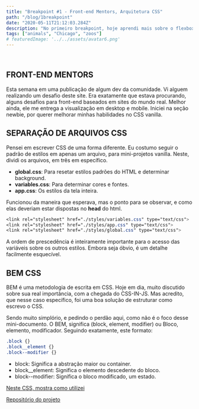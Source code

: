 ```yaml
---
title: "Breakpoint #1 - Front-end Mentors, Arquitetura CSS"
path: "/blog/1breakpoint"
date: "2020-05-11T21:12:03.284Z"
description: "No primeiro breakpoint, hoje aprendi mais sobre o flexbox. Conheci uma plataforma de desafios. Usei do BEM architecture para escrever meu CSS. "
tags: ["animals", "Chicago", "zoos"]
# featuredImage: '../../assets/avatar6.png'
---
```


<br />

## FRONT-END MENTORS

Esta semana em uma publicação de algum dev da comunidade. Vi alguem realizando um desafio deste site. Era exatamente que estava procurando, alguns desafios para front-end baseados em sites do mundo real. Melhor ainda, ele me entrega a visualização em desktop e mobile. Iniciei na seção newbie, por querer melhorar minhas habilidades no CSS vanilla.

## SEPARAÇÃO DE ARQUIVOS CSS

Pensei em escrever CSS de uma forma diferente. Eu costumo seguir o padrão de estilos em apenas um arquivo, para mini-projetos vanilla. Neste, dividi os arquivos, em três em específico.

- **global.css**: Para resetar estilos padrões do HTML e determinar background.
- **variables.css**: Para determinar cores e fontes.
- **app.css**: Os estilos da tela inteira.

Funcionou da maneira que esperava, mas o ponto para se observar, e como elas deveriam estar dispostas no **head** do html.

```css
<link rel="stylesheet" href="./styles/variables.css" type="text/css">
<link rel="stylesheet" href="./styles/app.css" type="text/css">
<link rel="stylesheet" href="./styles/global.css" type="text/css">
```

A ordem de prescedência é inteiramente importante para o acesso das variáveis sobre os outros estilos. Embora seja óbvio, é um detalhe facilmente esquecível.

## BEM CSS

BEM é uma metodologia de escrita em CSS. Hoje em dia, muito discutido sobre sua real importância, com a chegada do CSS-IN-JS. Mas acredito, que nesse caso específico, foi uma boa solução de estruturar como escrevo o CSS.

Sendo muito simplório, e pedindo o perdão aqui, como não é o foco desse mini-documento. O BEM, significa (block, element, modifier) ou Bloco, elemento, modificador. Seguindo exatamente, este formato:

```css
.block {}
.block__element {}
.block--modifier {}
```

- block: Significa a abstração maior ou container.
- block__element: Significa o elemento descedente do bloco.
- block--modifier: Significa o bloco modificado, um estado.

[Neste CSS, mostra como utilizei](https://github.com/Dheyson/four-card-flexible/blob/master/styles/app.css)

[Repositório do projeto](https://github.com/Dheyson/four-card-flexible)
